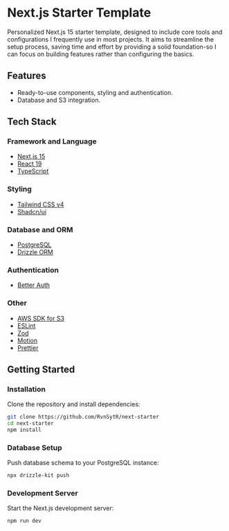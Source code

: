 # Next.js Starter Template

Personalized Next.js 15 starter template, designed to include core tools and configurations I frequently use in most projects. It aims to streamline the setup process, saving time and effort by providing a solid foundation-so I can focus on building features rather than configuring the basics.

## Features

- Ready-to-use components, styling and authentication.
- Database and S3 integration.

## Tech Stack

### Framework and Language

- [Next.js 15](https://nextjs.org)
- [React 19](https://react.dev)
- [TypeScript](https://www.typescriptlang.org)

### Styling

- [Tailwind CSS v4](https://tailwindcss.com)
- [Shadcn/ui](https://ui.shadcn.com)

### Database and ORM

- [PostgreSQL](https://www.postgresql.org)
- [Drizzle ORM](https://orm.drizzle.team)

### Authentication

- [Better Auth](https://better-auth.com)

### Other

- [AWS SDK for S3](https://github.com/aws/aws-sdk-js-v3/tree/main/clients/client-s3)
- [ESLint](https://eslint.org)
- [Zod](https://zod.dev)
- [Motion](https://motion.dev)
- [Prettier](https://prettier.io)

## Getting Started

### Installation

Clone the repository and install dependencies:

```sh
git clone https://github.com/RvnSytR/next-starter
cd next-starter
npm install
```

### Database Setup

Push database schema to your PostgreSQL instance:

```sh
npx drizzle-kit push
```

### Development Server

Start the Next.js development server:

```sh
npm run dev
```
